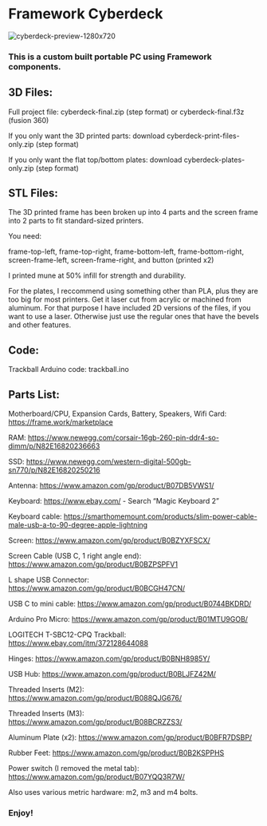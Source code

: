 # Framework Cyberdeck
![cyberdeck-preview-1280x720](https://github.com/BenMakesEverything/cyberdeck/assets/133932153/2c051050-e1c6-4eae-afb5-19fcace6cb1c)

### This is a custom built portable PC using Framework components.

## 3D Files:

Full project file: cyberdeck-final.zip (step format) or cyberdeck-final.f3z (fusion 360)

If you only want the 3D printed parts: download cyberdeck-print-files-only.zip (step format)

If you only want the flat top/bottom plates: download cyberdeck-plates-only.zip (step format)

## STL Files:

The 3D printed frame has been broken up into 4 parts and the screen frame into 2 parts to fit standard-sized printers.

You need:

frame-top-left, frame-top-right, frame-bottom-left, frame-bottom-right, screen-frame-left, screen-frame-right, and button (printed x2)

I printed mune at 50% infill for strength and durability.

For the plates, I reccommend using something other than PLA, plus they are too big for most printers. Get it laser cut from acrylic or machined from aluminum. For that purpose I have included 2D versions of the files, if you want to use a laser. Otherwise just use the regular ones that have the bevels and other features.


## Code:

Trackball Arduino code: trackball.ino

## Parts List:

Motherboard/CPU, Expansion Cards, Battery, Speakers, Wifi Card: https://frame.work/marketplace

RAM: https://www.newegg.com/corsair-16gb-260-pin-ddr4-so-dimm/p/N82E16820236663

SSD: https://www.newegg.com/western-digital-500gb-sn770/p/N82E16820250216

Antenna: https://www.amazon.com/gp/product/B07DB5VWS1/

Keyboard: https://www.ebay.com/ - Search “Magic Keyboard 2”

Keyboard cable: https://smarthomemount.com/products/slim-power-cable-male-usb-a-to-90-degree-apple-lightning

Screen: https://www.amazon.com/gp/product/B0BZYXFSCX/

Screen Cable (USB C, 1 right angle end): https://www.amazon.com/gp/product/B0BZPSPFV1

L shape USB Connector: https://www.amazon.com/gp/product/B0BCGH47CN/

USB C to mini cable: https://www.amazon.com/gp/product/B0744BKDRD/

Arduino Pro Micro: https://www.amazon.com/gp/product/B01MTU9GOB/

LOGITECH T-SBC12-CPQ Trackball: https://www.ebay.com/itm/372128644088

Hinges: https://www.amazon.com/gp/product/B0BNH8985Y/

USB Hub: https://www.amazon.com/gp/product/B0BLJFZ42M/

Threaded Inserts (M2): https://www.amazon.com/gp/product/B088QJG676/

Threaded Inserts (M3): https://www.amazon.com/gp/product/B08BCRZZS3/

Aluminum Plate (x2): https://www.amazon.com/gp/product/B0BFR7DSBP/

Rubber Feet: https://www.amazon.com/gp/product/B0B2KSPPHS

Power switch (I removed the metal tab): https://www.amazon.com/gp/product/B07YQQ3R7W/

Also uses various metric hardware: m2, m3 and m4 bolts.

### Enjoy!
